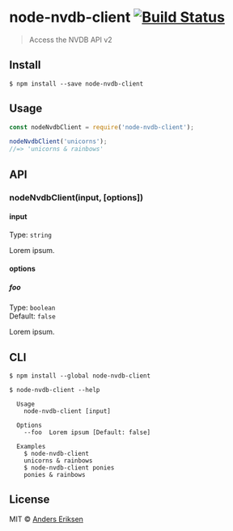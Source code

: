 # node-nvdb-client [![Build Status](https://travis-ci.org/BergensTidende/node-nvdb-client.svg?branch=master)](https://travis-ci.org/BergensTidende/node-nvdb-client)

> Access the NVDB API v2


## Install

```
$ npm install --save node-nvdb-client
```


## Usage

```js
const nodeNvdbClient = require('node-nvdb-client');

nodeNvdbClient('unicorns');
//=> 'unicorns & rainbows'
```


## API

### nodeNvdbClient(input, [options])

#### input

Type: `string`

Lorem ipsum.

#### options

##### foo

Type: `boolean`<br>
Default: `false`

Lorem ipsum.


## CLI

```
$ npm install --global node-nvdb-client
```

```
$ node-nvdb-client --help

  Usage
    node-nvdb-client [input]

  Options
    --foo  Lorem ipsum [Default: false]

  Examples
    $ node-nvdb-client
    unicorns & rainbows
    $ node-nvdb-client ponies
    ponies & rainbows
```


## License

MIT © [Anders Eriksen](http://bt.no)
